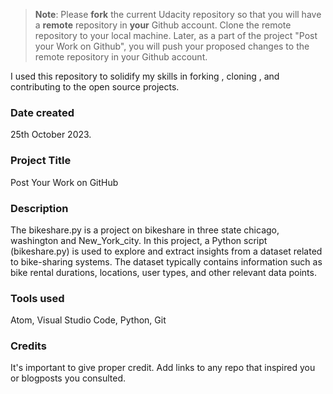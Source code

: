 >**Note**: Please **fork** the current Udacity repository so that you will have a **remote** repository in **your** Github account. Clone the remote repository to your local machine. Later, as a part of the project "Post your Work on Github", you will push your proposed changes to the remote repository in your Github account.

I used this repository to solidify my skills in forking , cloning , and contributing to the open source projects.

### Date created
25th October 2023.

### Project Title
Post Your Work on GitHub

### Description
The bikeshare.py is a project on bikeshare in three state chicago, washington and New_York_city. In this project, a Python script (bikeshare.py) is used to explore and extract insights from a dataset related to bike-sharing systems. The dataset typically contains information such as bike rental durations, locations, user types, and other relevant data points.

### Tools used
Atom, Visual Studio Code, Python, Git

### Credits
It's important to give proper credit. Add links to any repo that inspired you or blogposts you consulted.
